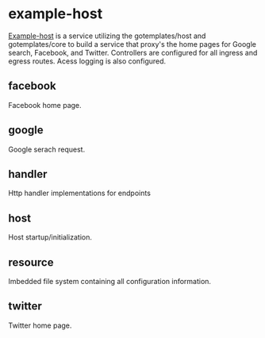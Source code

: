 # example-host

[Example-host][examplepkg] is a service utilizing the gotemplates/host and gotemplates/core to build a service that proxy's the home pages for Google search, Facebook, and Twitter.
Controllers are configured for all ingress and egress routes. Acess logging is also configured.

## facebook

Facebook home page.

## google

Google serach request.

## handler

Http handler implementations for endpoints

## host

Host startup/initialization.

## resource

Imbedded file system containing all configuration information.

## twitter

Twitter home page.

[examplepkg]: <https://pkg.go.dev/github.com/gotemplates/example-host>
